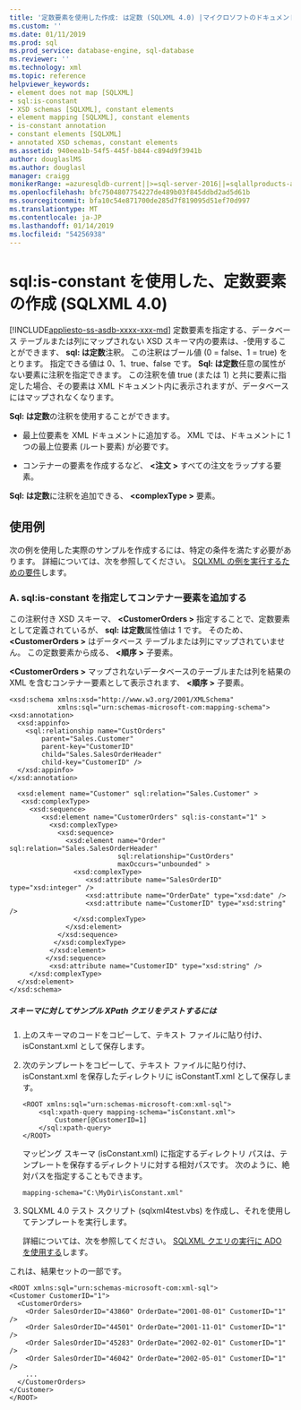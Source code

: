 ```yaml
---
title: '定数要素を使用した作成: は定数 (SQLXML 4.0) |マイクロソフトのドキュメント'
ms.custom: ''
ms.date: 01/11/2019
ms.prod: sql
ms.prod_service: database-engine, sql-database
ms.reviewer: ''
ms.technology: xml
ms.topic: reference
helpviewer_keywords:
- element does not map [SQLXML]
- sql:is-constant
- XSD schemas [SQLXML], constant elements
- element mapping [SQLXML], constant elements
- is-constant annotation
- constant elements [SQLXML]
- annotated XSD schemas, constant elements
ms.assetid: 940eea1b-54f5-445f-b844-c894d9f3941b
author: douglaslMS
ms.author: douglasl
manager: craigg
monikerRange: =azuresqldb-current||>=sql-server-2016||=sqlallproducts-allversions||>=sql-server-linux-2017||=azuresqldb-mi-current
ms.openlocfilehash: bfc7504807754227de489b03f845ddbd2ad5d61b
ms.sourcegitcommit: bfa10c54e871700de285d7f819095d51ef70d997
ms.translationtype: MT
ms.contentlocale: ja-JP
ms.lasthandoff: 01/14/2019
ms.locfileid: "54256938"
---
```

# <a name="creating-constant-elements-using-sqlis-constant-sqlxml-40"></a>sql:is-constant を使用した、定数要素の作成 (SQLXML 4.0)

[!INCLUDE[appliesto-ss-asdb-xxxx-xxx-md](../../includes/appliesto-ss-asdb-xxxx-xxx-md.md)]
  定数要素を指定する、データベース テーブルまたは列にマップされない XSD スキーマ内の要素は、-使用することができます、 **sql: は定数**注釈。 この注釈はブール値 (0 = false、1 = true) をとります。 指定できる値は 0、1、true、false です。 **Sql: は定数**任意の属性がない要素に注釈を指定できます。 この注釈を値 true (または 1) と共に要素に指定した場合、その要素は XML ドキュメント内に表示されますが、データベースにはマップされなくなります。  
  
 **Sql: は定数**の注釈を使用することができます。  
  
-   最上位要素を XML ドキュメントに追加する。 XML では、ドキュメントに 1 つの最上位要素 (ルート要素) が必要です。  
  
-   コンテナーの要素を作成するなど、 **\<注文 >** すべての注文をラップする要素。  
  
 **Sql: は定数**に注釈を追加できる、  **\<complexType >** 要素。  
  
## <a name="examples"></a>使用例  
 次の例を使用した実際のサンプルを作成するには、特定の条件を満たす必要があります。 詳細については、次を参照してください。 [SQLXML の例を実行するための要件](../../relational-databases/sqlxml/requirements-for-running-sqlxml-examples.md)します。  
  
### <a name="a-specifying-sqlis-constant-to-add-a-container-element"></a>A. sql:is-constant を指定してコンテナー要素を追加する  
 この注釈付き XSD スキーマ、  **\<CustomerOrders >** 指定することで、定数要素として定義されているが、 **sql: は定数**属性値は 1 です。 そのため、  **\<CustomerOrders >** はデータベース テーブルまたは列にマップされていません。 この定数要素から成る、 **\<順序 >** 子要素。  
  
  **\<CustomerOrders >** マップされないデータベースのテーブルまたは列を結果の XML を含むコンテナー要素として表示されます、 **\<順序 >** 子要素。  
  
```  
<xsd:schema xmlns:xsd="http://www.w3.org/2001/XMLSchema"  
            xmlns:sql="urn:schemas-microsoft-com:mapping-schema">  
<xsd:annotation>  
  <xsd:appinfo>  
    <sql:relationship name="CustOrders"  
        parent="Sales.Customer"  
        parent-key="CustomerID"  
        child="Sales.SalesOrderHeader"  
        child-key="CustomerID" />  
  </xsd:appinfo>  
</xsd:annotation>  
  
  <xsd:element name="Customer" sql:relation="Sales.Customer" >  
   <xsd:complexType>  
     <xsd:sequence>  
        <xsd:element name="CustomerOrders" sql:is-constant="1" >  
          <xsd:complexType>  
            <xsd:sequence>  
              <xsd:element name="Order" sql:relation="Sales.SalesOrderHeader"  
                           sql:relationship="CustOrders"   
                           maxOccurs="unbounded" >  
                <xsd:complexType>  
                   <xsd:attribute name="SalesOrderID" type="xsd:integer" />  
                   <xsd:attribute name="OrderDate" type="xsd:date" />  
                   <xsd:attribute name="CustomerID" type="xsd:string" />  
                </xsd:complexType>  
              </xsd:element>  
            </xsd:sequence>  
           </xsd:complexType>  
          </xsd:element>  
         </xsd:sequence>  
          <xsd:attribute name="CustomerID" type="xsd:string" />  
     </xsd:complexType>  
  </xsd:element>  
</xsd:schema>  
```  
  
##### <a name="to-test-a-sample-xpath-query-against-the-schema"></a>スキーマに対してサンプル XPath クエリをテストするには  
  
1.  上のスキーマのコードをコピーして、テキスト ファイルに貼り付け、 isConstant.xml として保存します。  
  
2.  次のテンプレートをコピーして、テキスト ファイルに貼り付け、 isConstant.xml を保存したディレクトリに isConstantT.xml として保存します。  
  
    ```  
    <ROOT xmlns:sql="urn:schemas-microsoft-com:xml-sql">  
        <sql:xpath-query mapping-schema="isConstant.xml">  
            Customer[@CustomerID=1]  
        </sql:xpath-query>  
    </ROOT>  
    ```  
  
     マッピング スキーマ (isConstant.xml) に指定するディレクトリ パスは、テンプレートを保存するディレクトリに対する相対パスです。 次のように、絶対パスを指定することもできます。  
  
    ```  
    mapping-schema="C:\MyDir\isConstant.xml"  
    ```  
  
3.  SQLXML 4.0 テスト スクリプト (sqlxml4test.vbs) を作成し、それを使用してテンプレートを実行します。  
  
     詳細については、次を参照してください。 [SQLXML クエリの実行に ADO を使用する](../../relational-databases/sqlxml/using-ado-to-execute-sqlxml-4-0-queries.md)します。  
  
 これは、結果セットの一部です。  
  
```  
<ROOT xmlns:sql="urn:schemas-microsoft-com:xml-sql">   
<Customer CustomerID="1">   
  <CustomerOrders>   
    <Order SalesOrderID="43860" OrderDate="2001-08-01" CustomerID="1" />   
    <Order SalesOrderID="44501" OrderDate="2001-11-01" CustomerID="1" />   
    <Order SalesOrderID="45283" OrderDate="2002-02-01" CustomerID="1" />   
    <Order SalesOrderID="46042" OrderDate="2002-05-01" CustomerID="1" />   
    ...  
  </CustomerOrders>   
</Customer>   
</ROOT>  
```  
  
  
